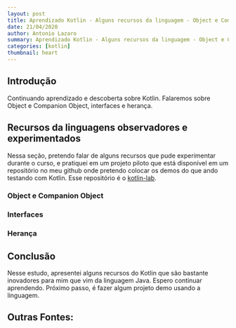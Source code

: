 ```yaml
---
layout: post
title: Aprendizado Kotlin - Alguns recursos da linguagem - Object e Companion Object, interfaces e herança
date: 21/04/2020
author: Antonio Lazaro
summary: Aprendizado Kotlin - Alguns recursos da linguagem - Object e Companion Object, interfaces e herança
categories: [kotlin]
thumbnail: heart
---
```


## Introdução

Continuando aprendizado e descoberta sobre Kotlin. Falaremos sobre Object e Companion Object, interfaces e herança.

## Recursos da linguagens observadores e experimentados

Nessa seção, pretendo falar de alguns recursos que pude experimentar durante o curso, e pratiquei em um projeto piloto que está disponível em um repositório no meu github onde pretendo colocar os demos do que ando testando com Kotlin. Esse repositório é o [kotlin-lab](https://github.com/antoniolazaro/kotlin-lab).

### Object e Companion Object

### Interfaces

### Herança

## Conclusão

Nesse estudo, apresentei alguns recursos do Kotlin que são bastante inovadores para mim que vim da linguagem Java. Espero continuar aprendendo. Próximo passo, é fazer algum projeto demo usando a linguagem.

## Outras Fontes:
